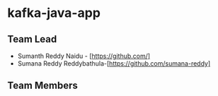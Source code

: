# kafka-java-app

## Team Lead
* Sumanth Reddy Naidu - [https://github.com/]
* Sumana Reddy Reddybathula-[https://github.com/sumana-reddy]
## Team Members


